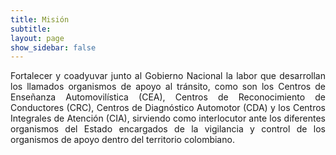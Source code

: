```yaml
---
title: Misión
subtitle: 
layout: page
show_sidebar: false
---
```


<p align="justify">Fortalecer y coadyuvar junto al Gobierno Nacional la labor que desarrollan los llamados organismos de apoyo al tránsito, como son los Centros de Enseñanza Automovilística (CEA), Centros de Reconocimiento de Conductores (CRC), Centros de Diagnóstico Automotor (CDA) y los Centros Integrales de Atención (CIA), sirviendo como interlocutor ante los diferentes organismos del Estado encargados de la vigilancia y control de los organismos de apoyo dentro del territorio colombiano. </p>


